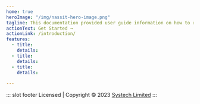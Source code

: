```yaml
---
home: true
heroImage: "/img/nassit-hero-image.png"
tagline: This documentation provided user guide information on how to run various end-to-end processes in FundMaster Xc for NASSIT pension administration.
actionText: Get Started →
actionLink: /introduction/
features:
  - title: 
    details: 
  - title: 
    details: 
  - title: 
    details:
        
---
```

 ::: slot footer
 Licensed | Copyright © 2023 [Systech Limited](https://systechafrica.com/)
:::